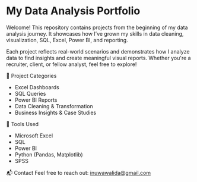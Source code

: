 # My Data Analysis Portfolio

Welcome! This repository contains projects from the beginning of my data analysis journey. It showcases how I’ve grown my skills in data cleaning, visualization, SQL, Excel, Power BI, and reporting.

Each project reflects real-world scenarios and demonstrates how I analyze data to find insights and create meaningful visual reports. Whether you're a recruiter, client, or fellow analyst, feel free to explore!

📁 Project Categories
- Excel Dashboards
- SQL Queries
- Power BI Reports
- Data Cleaning & Transformation
- Business Insights & Case Studies

🔧 Tools Used
- Microsoft Excel
- SQL
- Power BI
- Python (Pandas, Matplotlib)
- SPSS

📬 Contact
Feel free to reach out: inuwawalida@gmail.com
